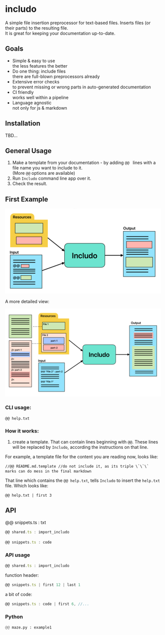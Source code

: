<!--- Comments are Fun --->

# includo

A simple file insertion preprocessor for text-based files. Inserts files (or their parts) to the resulting file.  
It is great for keeping your documentation up-to-date.

## Goals

- Simple & easy to use  
  the less features the better
- Do one thing: include files  
  there are full-blown preprocessors already
- Extensive error checks  
  to prevent missing or wrong parts in auto-generated documentation
- CI friendly  
  works well within a pipeline
- Language agnostic  
  not only for js & markdown

## Installation

TBD...

## General Usage

1. Make a template from your documentation - by adding `@@ ` lines with a file name you want to include to it.  
   (More `@@` options are available)
2. Run `Includo` command line app over it.
3. Check the result.

## First Example

![Includo schema simple](./my%20assets/includo-simple.png)

A more detailed view:

![Includo schema](./my%20assets/includo.png)

### CLI usage:

```sh
@@ help.txt
```

### How it works:

1. create a template. That can contain lines beginning with `@@`. These lines will be replaced by `Includo`, according the instructions on that line.

For example, a template file for the content you are reading now, looks like:

```
//@@ README.md.template //do not include it, as its triple \`\`\` marks can do mess in the final markdown
```

That line which contains the `@@ help.txt`, tells `Includo` to insert the `help.txt` file. Which looks like:

```
@@ help.txt | first 3
```

## API

@@ snippets.ts : txt

```ts
@@ shared.ts : import_includo

@@ snippets.ts : code
```

### API usage

```ts
@@ shared.ts : import_includo
```

function header:

```ts
@@ snippets.ts | first 12 | last 1
```

a bit of code:

```ts
@@ snippets.ts : code | first 6, //...
```

### Python

```py
@@ maze.py : example1
```
